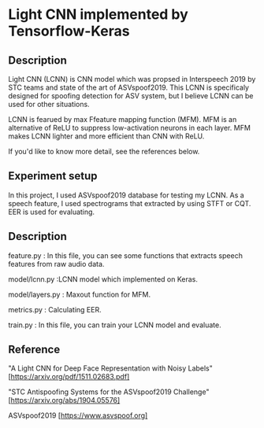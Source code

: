 # Light CNN implemented by Tensorflow-Keras

## Description
Light CNN (LCNN) is CNN model which was propsed in Interspeech 2019 by STC teams and state of the art of ASVspoof2019.
This LCNN is specificaly designed for spoofing detection for ASV system, but I believe LCNN can be used for other situations.

LCNN is fearued by max Ffeature mapping function (MFM).
MFM is an alternative of ReLU to suppress low-activation neurons in each layer.
MFM makes LCNN lighter and more efficient than CNN with ReLU.

If you'd like to know more detail, see the references below.

## Experiment setup
In this project, I used ASVspoof2019 database for testing my LCNN.
As a speech feature, I used spectrograms that extracted by using STFT or CQT. 
EER is used for evaluating.


## Description
feature.py : In this file, you can see some functions that extracts speech features from raw audio data. 

model/lcnn.py :LCNN model which implemented on Keras.

model/layers.py : Maxout function for MFM.

metrics.py : Calculating EER.

train.py : In this file, you can train your LCNN model and evaluate.


## Reference
"A Light CNN for Deep Face Representation with Noisy Labels" [https://arxiv.org/pdf/1511.02683.pdf]

"STC Antispoofing Systems for the ASVspoof2019 Challenge" [https://arxiv.org/abs/1904.05576]

ASVspoof2019 [https://www.asvspoof.org]
